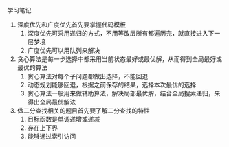 学习笔记

1. 深度优先和广度优先首先要掌握代码模板
	1. 深度优先可采用递归的方式，不用等改层所有都遍历完，就直接进入下一层梦境
	2. 广度优先可以用队列来解决
2. 贪心算法是每一步选择中都采用当前状态最好或最优解，从而得到全局最好或最优的算法
	1. 贪心算法对每个子问题都做出选择，不能回退
	2. 动态规划能够回退，根据之前保存的结果，选择本次最优的选择
	3. 贪心算法一般用来做辅助算法，解决局部最优解，结合全局搜索递归，来得出全局最优解法
3. 做二分查找相关的题目首先要了解二分查找的特性
	1. 目标函数是单调递增或递减
	2. 存在上下界
	3. 能够通过索引访问
